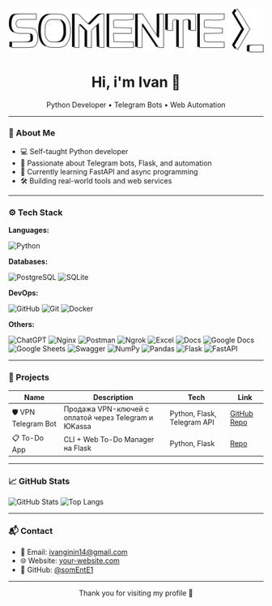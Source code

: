 <p align="center">
  <img src="assets/logo_3d_x.png" alt="Logo" wight="250">
</p>

<h1 align="center">Hi, i'm Ivan 👋</h1>
<p align="center">Python Developer • Telegram Bots • Web Automation</p>


---

### 🧠 About Me

- 💻 Self-taught Python developer
- 🤖 Passionate about Telegram bots, Flask, and automation
- 🔄 Currently learning FastAPI and async programming
- 🛠 Building real-world tools and web services

---

### ⚙️ Tech Stack

**Languages:**

![Python](https://img.shields.io/badge/Python-3776AB?style=for-the-badge&logo=python&logoColor=white)

**Databases:**

![PostgreSQL](https://img.shields.io/badge/PostgreSQL-4169E1?style=for-the-badge&logo=postgresql&logoColor=white)
![SQLite](https://img.shields.io/badge/SQLite-003B57?style=for-the-badge&logo=sqlite&logoColor=white)

**DevOps:**

![GitHub](https://img.shields.io/badge/GitHub-181717?style=for-the-badge&logo=github&logoColor=white)
![Git](https://img.shields.io/badge/Git-F05032?style=for-the-badge&logo=git&logoColor=white)
![Docker](https://img.shields.io/badge/Docker-2496ED?style=for-the-badge&logo=docker&logoColor=white)

**Others:**

![ChatGPT](https://img.shields.io/badge/ChatGPT-10A37F?style=for-the-badge&logo=openai&logoColor=white)
![Nginx](https://img.shields.io/badge/Nginx-009639?style=for-the-badge&logo=nginx&logoColor=white)
![Postman](https://img.shields.io/badge/Postman-FF6C37?style=for-the-badge&logo=postman&logoColor=white)
![Ngrok](https://img.shields.io/badge/Ngrok-29A0E3?style=for-the-badge&logo=ngrok&logoColor=white)
![Excel](https://img.shields.io/badge/Excel-217346?style=for-the-badge&logo=microsoft-excel&logoColor=white)
![Docs](https://img.shields.io/badge/Docs-0078D4?style=for-the-badge&logo=microsoft-office&logoColor=white)
![Google Docs](https://img.shields.io/badge/Google%20Docs-4285F4?style=for-the-badge&logo=google-docs&logoColor=white)
![Google Sheets](https://img.shields.io/badge/Google%20Sheets-0F9D58?style=for-the-badge&logo=google-sheets&logoColor=white)
![Swagger](https://img.shields.io/badge/Swagger-85EA2D?style=for-the-badge&logo=swagger&logoColor=white)
![NumPy](https://img.shields.io/badge/NumPy-013243?style=for-the-badge&logo=numpy&logoColor=white)
![Pandas](https://img.shields.io/badge/Pandas-150458?style=for-the-badge&logo=pandas&logoColor=white)
![Flask](https://img.shields.io/badge/Flask-000000?style=for-the-badge&logo=flask&logoColor=white)
![FastAPI](https://img.shields.io/badge/FastAPI-009688?style=for-the-badge&logo=fastapi&logoColor=white)



---

### 🚀 Projects

| Name | Description | Tech | Link |
|------|-------------|------|------|
| 🛡️ VPN Telegram Bot | Продажа VPN-ключей с оплатой через Telegram и ЮKassa | Python, Flask, Telegram API | [GitHub Repo](https://github.com/YOUR_USERNAME/vpn-bot) |
| 📋 To-Do App | CLI + Web To-Do Manager на Flask | Python, Flask | [Repo](https://github.com/YOUR_USERNAME/todo-app) |

---

### 📈 GitHub Stats

![GitHub Stats](https://github-readme-stats.vercel.app/api?username=somEntE1&show_icons=true&theme=default)
![Top Langs](https://github-readme-stats.vercel.app/api/top-langs/?username=somEntE1&layout=compact)

---

### 📬 Contact

- 📧 Email: ivanginin14@gmail.com
- 🌐 Website: [your-website.com](https://your-website.com)  
- 🐙 GitHub: [@somEntE1](https://github.com/somEntE1)

---

<p align="center">Thank you for visiting my profile 🙏</p>
